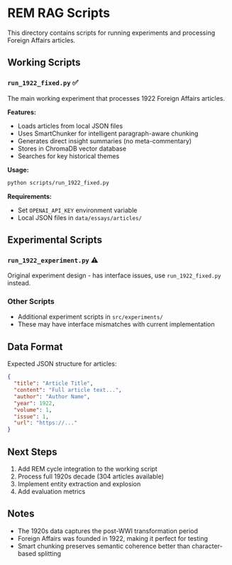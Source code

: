 # REM RAG Scripts

This directory contains scripts for running experiments and processing Foreign Affairs articles.

## Working Scripts

### `run_1922_fixed.py` ✅
The main working experiment that processes 1922 Foreign Affairs articles.

**Features:**
- Loads articles from local JSON files
- Uses SmartChunker for intelligent paragraph-aware chunking
- Generates direct insight summaries (no meta-commentary)
- Stores in ChromaDB vector database
- Searches for key historical themes

**Usage:**
```bash
python scripts/run_1922_fixed.py
```

**Requirements:**
- Set `OPENAI_API_KEY` environment variable
- Local JSON files in `data/essays/articles/`

## Experimental Scripts

### `run_1922_experiment.py` ⚠️
Original experiment design - has interface issues, use `run_1922_fixed.py` instead.

### Other Scripts
- Additional experiment scripts in `src/experiments/`
- These may have interface mismatches with current implementation

## Data Format

Expected JSON structure for articles:
```json
{
  "title": "Article Title",
  "content": "Full article text...",
  "author": "Author Name",
  "year": 1922,
  "volume": 1,
  "issue": 1,
  "url": "https://..."
}
```

## Next Steps

1. Add REM cycle integration to the working script
2. Process full 1920s decade (304 articles available)
3. Implement entity extraction and explosion
4. Add evaluation metrics

## Notes

- The 1920s data captures the post-WWI transformation period
- Foreign Affairs was founded in 1922, making it perfect for testing
- Smart chunking preserves semantic coherence better than character-based splitting